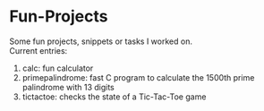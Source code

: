# Fun-Projects  

Some fun projects, snippets or tasks I worked on.  
Current entries:  
  
1. calc: fun calculator  
2. primepalindrome: fast C program to calculate the 1500th prime palindrome with 13 digits  
3. tictactoe: checks the state of a Tic-Tac-Toe game
